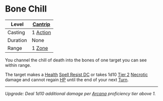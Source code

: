 # Bone Chill

| Level    | [Cantrip]({Cantrips}.md)                                        |
| -------- | --------------------------------------------------------------------- |
| Casting  | 1 [Action](../../../../Game%20Procedures/Core%20Procedures/Action.md) |
| Duration | None                                                                  |
| Range    | 1 [Zone](../../../../Game%20Procedures/Core%20Procedures/Zone.md)     |

You channel the chill of death into the bones of one target you can see within range.

The target makes a [Health](../../../../Player%20Characters/Attributes/Health.md) [Spell Resist DC](../../../Spellcasting/Spell%20Resist%20DC.md) or takes 1d10 [Tier 2](../../../../Game%20Procedures/Combat/Damage/Damage%20Tiers/Tier%202.md) [Necrotic](../../../../Game%20Procedures/Combat/Damage/Damage%20Types/Necrotic.md) damage and cannot regain [HP](../../../../Player%20Characters/Point%20Pools/Health%20Points.md) until the end of your next [Turn](../../../../Game%20Procedures/Core%20Procedures/Turn.md).

---
*Upgrade: Deal 1d10 additional damage per [Arcana](../../../../Player%20Characters/Skills/Arcana.md) proficiency tier above 1.*
